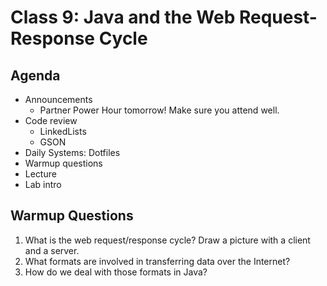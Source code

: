 # Class 9: Java and the Web Request-Response Cycle

## Agenda

- Announcements
    - Partner Power Hour tomorrow! Make sure you attend well.
- Code review
    - LinkedLists
    - GSON
- Daily Systems: Dotfiles
- Warmup questions
- Lecture
- Lab intro

## Warmup Questions

1. What is the web request/response cycle? Draw a picture with a client and a server.
2. What formats are involved in transferring data over the Internet?
3. How do we deal with those formats in Java?
